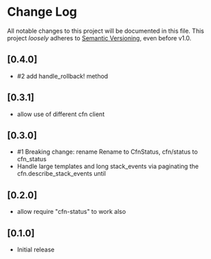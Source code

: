 # Change Log

All notable changes to this project will be documented in this file.
This project *loosely* adheres to [Semantic Versioning](http://semver.org/), even before v1.0.

## [0.4.0]
- #2 add handle_rollback! method

## [0.3.1]
- allow use of different cfn client

## [0.3.0]
- #1 Breaking change: rename Rename to CfnStatus, cfn/status to cfn_status
- Handle large templates and long stack_events via paginating the cfn.describe_stack_events until

## [0.2.0]
- allow require "cfn-status" to work also

## [0.1.0]
- Initial release

